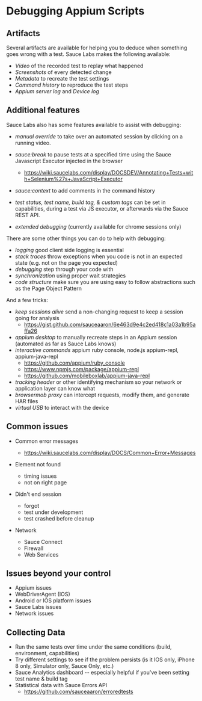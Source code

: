 # Debugging Appium Scripts


## Artifacts 

Several artifacts are available for helping you to deduce when something goes wrong with a test.
Sauce Labs makes the following available:

- *Video* of the recorded test to replay what happened
- *Screenshots* of every detected change
- *Metadata* to recreate the test settings
- *Command history* to reproduce the test steps
- *Appium server log* and *Device log*

## Additional features

Sauce Labs also has some features available to assist with debugging:

- *manual override* to take over an automated session by clicking on a running video.
- *sauce:break* to pause tests at a specified time using the Sauce Javascript Executor injected in the browser
    - https://wiki.saucelabs.com/display/DOCSDEV/Annotating+Tests+with+Selenium%27s+JavaScript+Executor

- *sauce:context* to add comments in the command history
- *test status, test name, build tag, & custom tags* can be set in capabilities, during a test via JS executor, or afterwards via the Sauce REST API.
- *extended debugging* (currently available for chrome sessions only)

There are some other things you can do to help with debugging:

- *logging* good client side logging is essential
- *stack traces* throw exceptions when you code is not in an expected state (e.g. not on the page you expected)
- *debugging* step through your code with 
- *synchronization* using proper wait strategies
- *code structure* make sure you are using easy to follow abstractions such as the Page Object Pattern 

And a few tricks:

- *keep sessions alive* send a non-changing request to keep a session going for analysis
    - https://gist.github.com/sauceaaron/6e463d9e4c2ed418c1a03a1b95affa26
- *appium desktop* to manually recreate steps in an Appium session (automated as far as Sauce Labs knows)
- *interactive commands*  appium ruby console, node.js appium-repl, appium-java-repl
   - https://github.com/appium/ruby_console
   - https://www.npmjs.com/package/appium-repl
   - https://github.com/mobileboxlab/appium-java-repl
- *tracking header* or other identifying mechanism so your network or application layer can know what 
- *browsermob proxy* can intercept requests, modify them, and generate HAR files
- *virtual USB* to interact with the device

## Common issues

- Common error messages
   - https://wiki.saucelabs.com/display/DOCS/Common+Error+Messages
    
- Element not found
  - timing issues
  - not on right page
- Didn't end session
  - forgot
  - test under development
  - test crashed before cleanup
- Network
    - Sauce Connect
    - Firewall
    - Web Services
      
## Issues beyond your control

- Appium issues
- WebDriverAgent (IOS)
- Android or IOS platform issues
- Sauce Labs issues
- Network issues

## Collecting Data
- Run the same tests over time under the same conditions (build, environment, capabilities)
- Try different settings to see if the problem persists (is it IOS only, iPhone 8 only, Simulator only, Sauce Only, etc.)
- Sauce Analytics dashboard -- especially helpful if you've been setting test name & build tag
- Statistical data with Sauce Errors API
    - https://github.com/sauceaaron/erroredtests

